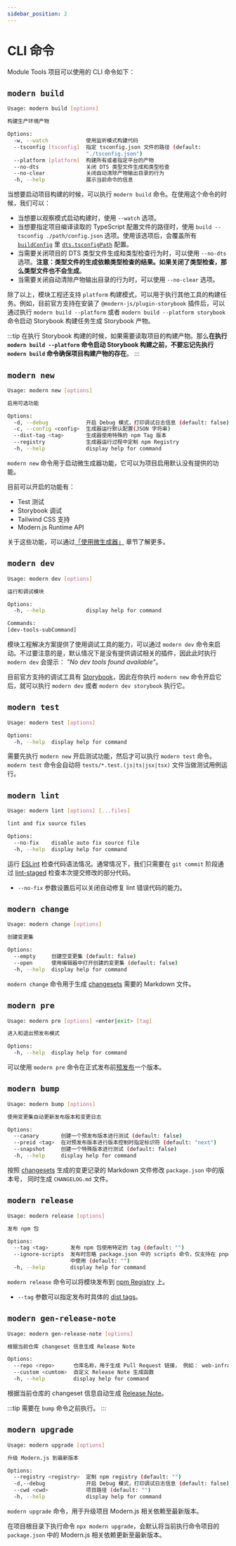 ```yaml
---
sidebar_position: 2
---
```


# CLI 命令

Module Tools 项目可以使用的 CLI 命令如下：

## `modern build`

```bash
Usage: modern build [options]

构建生产环境产物

Options:
  -w, --watch            使用监听模式构建代码
  --tsconfig [tsconfig]  指定 tsconfig.json 文件的路径 (default:
                         "./tsconfig.json")
  --platform [platform]  构建所有或者指定平台的产物
  --no-dts               关闭 DTS 类型文件生成和类型检查
  --no-clear             关闭自动清除产物输出目录的行为
  -h, --help             展示当前命令的信息
```

当想要启动项目构建的时候，可以执行 `modern build` 命令。在使用这个命令的时候，我们可以：

- 当想要以观察模式启动构建时，使用 `--watch` 选项。
- 当想要指定项目编译读取的 TypeScript 配置文件的路径时，使用 `build --tsconfig ./path/config.json` 选项。使用该选项后，会覆盖所有 [`buildConfig`](/api/config/build-config) 里 [`dts.tsconfigPath`](/api/config/build-config) 配置。
- 当需要关闭项目的 DTS 类型文件生成和类型检查行为时，可以使用 `--no-dts` 选项。**注意：类型文件的生成依赖类型检查的结果。如果关闭了类型检查，那么类型文件也不会生成**。
- 当需要关闭自动清除产物输出目录的行为时，可以使用 `--no-clear` 选项。

除了以上，模块工程还支持 `platform` 构建模式，可以用于执行其他工具的构建任务。例如，目前官方支持在安装了 `@modern-js/plugin-storybook` 插件后，可以通过执行 `modern build --platform` 或者 `modern build --platform storybook` 命令启动 Storybook 构建任务生成 Storybook 产物。

:::tip
在执行 Storybook 构建的时候，如果需要读取项目的构建产物。那么**在执行 `modern build --platform` 命令启动 Storybook 构建之前，不要忘记先执行 `modern build` 命令确保项目构建产物的存在**。
:::

## `modern new`

```bash
Usage: modern new [options]

启用可选功能

Options:
  -d, --debug            开启 Debug 模式，打印调试日志信息 (default: false)
  -c, --config <config>  生成器运行默认配置(JSON 字符串)
  --dist-tag <tag>       生成器使用特殊的 npm Tag 版本
  --registry             生成器运行过程中定制 npm Registry
  -h, --help             display help for command
```

`modern new` 命令用于启动微生成器功能，它可以为项目启用默认没有提供的功能。

目前可以开启的功能有：

- Test 测试
- Storybook 调试
- Tailwind CSS 支持
- Modern.js Runtime API

关于这些功能，可以通过[「使用微生成器」](/guide/basic/use-micro-generator) 章节了解更多。

## `modern dev`

```bash
Usage: modern dev [options]

运行和调试模块

Options:
  -h, --help             display help for command

Commands:
[dev-tools-subCommand]
```

模块工程解决方案提供了使用调试工具的能力，可以通过 `modern dev` 命令来启动。不过要注意的是，默认情况下是没有提供调试相关的插件，因此此时执行 `modern dev` 会提示： _"No dev tools found available"_。

目前官方支持的调试工具有 [Storybook](https://storybook.js.org/)，因此在你执行 `modern new` 命令开启它后，就可以执行 `modern dev` 或者 `modern dev storybook` 执行它。

## `modern test`

```bash
Usage: modern test [options]

Options:
  -h, --help  display help for command
```

需要先执行 `modern new` 开启测试功能，然后才可以执行 `modern test` 命令。
`modern test` 命令会自动将 `tests/*.test.(js|ts|jsx|tsx)` 文件当做测试用例运行。

## `modern lint`

```bash
Usage: modern lint [options] [...files]

lint and fix source files

Options:
  --no-fix    disable auto fix source file
  -h, --help  display help for command
```

运行 [ESLint](https://eslint.org/) 检查代码语法情况。通常情况下，我们只需要在 `git commit` 阶段通过 [lint-staged](https://github.com/okonet/lint-staged) 检查本次提交修改的部分代码。

- `--no-fix` 参数设置后可以关闭自动修复 lint 错误代码的能力。

## `modern change`

```bash
Usage: modern change [options]

创建变更集

Options:
  --empty     创建空变更集 (default: false)
  --open      使用编辑器中打开创建的变更集 (default: false)
  -h, --help  display help for command
```

`modern change` 命令用于生成 [changesets](https://github.com/changesets/changesets) 需要的 Markdown 文件。

## `modern pre`

```bash
Usage: modern pre [options] <enter|exit> [tag]

进入和退出预发布模式

Options:
  -h, --help  display help for command
```

可以使用 `modern pre` 命令在正式发布前[预发布](https://github.com/atlassian/changesets/blob/main/docs/prereleases.md)一个版本。

## `modern bump`

```bash
Usage: modern bump [options]

使用变更集自动更新发布版本和变更日志

Options:
  --canary       创建一个预发布版本进行测试 (default: false)
  --preid <tag>  在对预发布版本进行版本控制时指定标识符 (default: "next")
  --snapshot     创建一个特殊版本进行测试 (default: false)
  -h, --help     display help for command
```

按照 [changesets](https://github.com/changesets/changesets) 生成的变更记录的 Markdown 文件修改 `package.json` 中的版本号， 同时生成 `CHANGELOG.md` 文件。

## `modern release`

```bash
Usage: modern release [options]

发布 npm 包

Options:
  --tag <tag>       发布 npm 包使用特定的 tag (default: "")
  --ignore-scripts  发布时忽略 package.json 中的 scripts 命令，仅支持在 pnpm monorepo
                    中使用 (default: "")
  -h, --help        display help for command
```

`modern release` 命令可以将模块发布到 [npm Registry](https://www.npmjs.com/) 上。

- `--tag` 参数可以指定发布时具体的 [dist tags](https://docs.npmjs.com/adding-dist-tags-to-packages)。

## `modern gen-release-note`

```bash
Usage: modern gen-release-note [options]

根据当前仓库 changeset 信息生成 Release Note

Options:
  --repo <repo>      仓库名称，用于生成 Pull Request 链接， 例如： web-infra-dev/modern.js
  --custom <cumtom>  自定义 Release Note 生成函数
  -h, --help         display help for command
```

根据当前仓库的 changeset 信息自动生成 [Release Note](https://en.wikipedia.org/wiki/Release_notes)。

:::tip
需要在 `bump` 命令之前执行。
:::

## `modern upgrade`

```bash
Usage: modern upgrade [options]

升级 Modern.js 到最新版本

Options:
  --registry <registry>  定制 npm registry (default: "")
  -d,--debug             开启 Debug 模式，打印调试日志信息 (default: false)
  --cwd <cwd>            项目路径 (default: "")
  -h, --help             display help for command
```

`modern upgrade` 命令，用于升级项目 Modern.js 相关依赖至最新版本。

在项目根目录下执行命令 `npx modern upgrade`，会默认将当前执行命令项目的 `package.json` 中的 Modern.js 相关依赖更新至最新版本。
